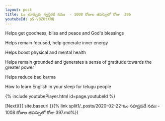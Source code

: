 ```yaml
---
layout: post
title: ఓం భూర్భువః స్వస్తరవే నమః  - 1008 రోజుల తపస్సులో రోజు  396
youtubeId: pS-v8Z0tXRQ
---
```

 
 
Helps get goodness, bliss and peace and God's blessings
 
Helps remain focused, help generate inner energy 
 
Helps boost physical and mental health 
 
Helps remain grounded and generates a sense of gratitude towards the greater power 
 
Helps reduce bad karma
 
How to learn English in your sleep for telugu people
 
 
 
 


{% include youtubePlayer.html id=page.youtubeId %}
 
[Next]({{ site.baseurl }}{% link split1/_posts/2020-02-22-ఓం సహస్రపడే నమః  - 1008 రోజుల తపస్సులో రోజు  397.md%})
 
